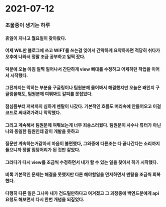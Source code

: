 # 2021-07-12

### 조울증이 생기는 하루

#### 휴일이 지나고 월요일이 찾아왔다.

#### 어제 WIL만 블로그에 쓰고 WIFT를 쓰는걸 잊어서 간략하게 요약하자면 적당히 쉬다가 오후에 나와서 정말 조금 공부하고 일찍 잤다.

#### 덕분에 오늘 아침 일찍 일어나서 간단하게 view 뼈대를 수정하고 어제하던 작업을 이어서 시작했다.

#### 그전까지는 막히는 부분을 구글링이나 팀원분께 물어봐서 해결했지만 오늘은 왜인지 구글링을해도, 팀원분께 여쭤봐도 갈피를 못잡았다.

#### 점심쯤부터 저녁까지 심하게 멘탈이 나갔다. 기본적인 흐름도 머리속에 안들어오고 이걸 코드로 써내려가려니 막막했다.

#### 그리고 계속해서 팀원분께 여쭤보는게 너무 죄송스러웠다. 팀원분이 사수나 튜터가 아닌 나와 동일한 팀원인데 같이 개발을 못하고

#### 질문만 계속하는거같아서 마음이 불편했다, 그와중에 다른조는 다 끝나간다는 소리까지 들으니까 정말 짐덩어리가 된 것만 같았다.

#### 그러다가 다시 view를 조금씩 수정하면서 내가 할 수 있는 일을 찾아서 하기 시작했다.

#### 비록 기본적인 문제는 해결을 못했지만 다른 해야할일을 먼저하면서 멘탈을 조금씩 회복했다.

#### 다행히 다른 일은 그나마 내가 건드릴만하다고 여겨졌고 그 과정중에 백엔드분에게 api 요청도 해보면서 다시 한번 개념을 되짚었다.

#### 
